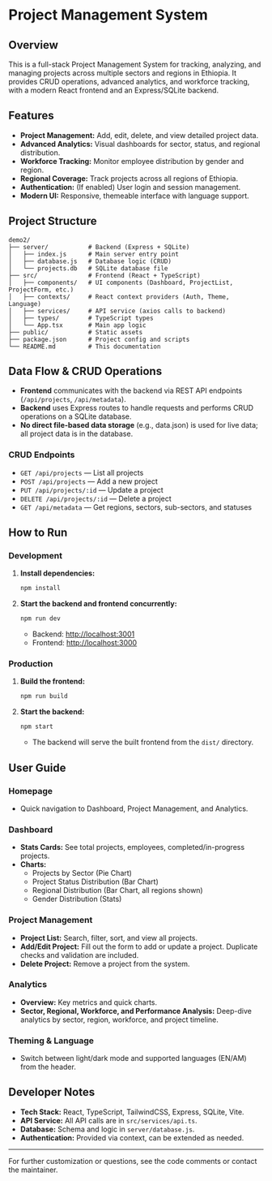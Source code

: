 # Project Management System

## Overview
This is a full-stack Project Management System for tracking, analyzing, and managing projects across multiple sectors and regions in Ethiopia. It provides CRUD operations, advanced analytics, and workforce tracking, with a modern React frontend and an Express/SQLite backend.

## Features
- **Project Management:** Add, edit, delete, and view detailed project data.
- **Advanced Analytics:** Visual dashboards for sector, status, and regional distribution.
- **Workforce Tracking:** Monitor employee distribution by gender and region.
- **Regional Coverage:** Track projects across all regions of Ethiopia.
- **Authentication:** (If enabled) User login and session management.
- **Modern UI:** Responsive, themeable interface with language support.

## Project Structure
```
demo2/
├── server/           # Backend (Express + SQLite)
│   ├── index.js      # Main server entry point
│   ├── database.js   # Database logic (CRUD)
│   └── projects.db   # SQLite database file
├── src/              # Frontend (React + TypeScript)
│   ├── components/   # UI components (Dashboard, ProjectList, ProjectForm, etc.)
│   ├── contexts/     # React context providers (Auth, Theme, Language)
│   ├── services/     # API service (axios calls to backend)
│   ├── types/        # TypeScript types
│   └── App.tsx       # Main app logic
├── public/           # Static assets
├── package.json      # Project config and scripts
└── README.md         # This documentation
```

## Data Flow & CRUD Operations
- **Frontend** communicates with the backend via REST API endpoints (`/api/projects`, `/api/metadata`).
- **Backend** uses Express routes to handle requests and performs CRUD operations on a SQLite database.
- **No direct file-based data storage** (e.g., data.json) is used for live data; all project data is in the database.

### CRUD Endpoints
- `GET /api/projects` — List all projects
- `POST /api/projects` — Add a new project
- `PUT /api/projects/:id` — Update a project
- `DELETE /api/projects/:id` — Delete a project
- `GET /api/metadata` — Get regions, sectors, sub-sectors, and statuses

## How to Run
### Development
1. **Install dependencies:**
   ```bash
   npm install
   ```
2. **Start the backend and frontend concurrently:**
   ```bash
   npm run dev
   ```
   - Backend: [http://localhost:3001](http://localhost:3001)
   - Frontend: [http://localhost:3000](http://localhost:3000)

### Production
1. **Build the frontend:**
   ```bash
   npm run build
   ```
2. **Start the backend:**
   ```bash
   npm start
   ```
   - The backend will serve the built frontend from the `dist/` directory.

## User Guide
### Homepage
- Quick navigation to Dashboard, Project Management, and Analytics.

### Dashboard
- **Stats Cards:** See total projects, employees, completed/in-progress projects.
- **Charts:**
  - Projects by Sector (Pie Chart)
  - Project Status Distribution (Bar Chart)
  - Regional Distribution (Bar Chart, all regions shown)
  - Gender Distribution (Stats)

### Project Management
- **Project List:** Search, filter, sort, and view all projects.
- **Add/Edit Project:** Fill out the form to add or update a project. Duplicate checks and validation are included.
- **Delete Project:** Remove a project from the system.

### Analytics
- **Overview:** Key metrics and quick charts.
- **Sector, Regional, Workforce, and Performance Analysis:** Deep-dive analytics by sector, region, workforce, and project timeline.

### Theming & Language
- Switch between light/dark mode and supported languages (EN/AM) from the header.

## Developer Notes
- **Tech Stack:** React, TypeScript, TailwindCSS, Express, SQLite, Vite.
- **API Service:** All API calls are in `src/services/api.ts`.
- **Database:** Schema and logic in `server/database.js`.
- **Authentication:** Provided via context, can be extended as needed.

---
For further customization or questions, see the code comments or contact the maintainer.
